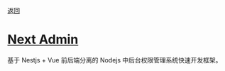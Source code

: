 <!-- @format -->

[返回](/README.md)

# [Next Admin](https://portrait.gitee.com/hixinla/nest-admin)

基于 Nestjs + Vue 前后端分离的 Nodejs 中后台权限管理系统快速开发框架。

